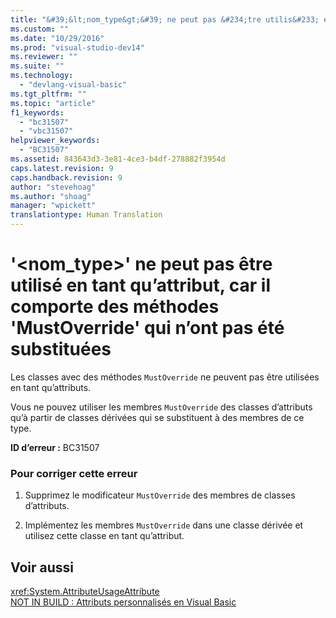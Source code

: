 ```yaml
---
title: "&#39;&lt;nom_type&gt;&#39; ne peut pas &#234;tre utilis&#233; en tant qu’attribut, car il comporte des m&#233;thodes &#39;MustOverride&#39; qui n’ont pas &#233;t&#233; substitu&#233;es | Microsoft Docs"
ms.custom: ""
ms.date: "10/29/2016"
ms.prod: "visual-studio-dev14"
ms.reviewer: ""
ms.suite: ""
ms.technology: 
  - "devlang-visual-basic"
ms.tgt_pltfrm: ""
ms.topic: "article"
f1_keywords: 
  - "bc31507"
  - "vbc31507"
helpviewer_keywords: 
  - "BC31507"
ms.assetid: 843643d3-3e81-4ce3-b4df-278882f3954d
caps.latest.revision: 9
caps.handback.revision: 9
author: "stevehoag"
ms.author: "shoag"
manager: "wpickett"
translationtype: Human Translation
---
```

# &#39;&lt;nom_type&gt;&#39; ne peut pas &#234;tre utilis&#233; en tant qu’attribut, car il comporte des m&#233;thodes &#39;MustOverride&#39; qui n’ont pas &#233;t&#233; substitu&#233;es
Les classes avec des méthodes `MustOverride` ne peuvent pas être utilisées en tant qu’attributs.  
  
 Vous ne pouvez utiliser les membres `MustOverride` des classes d’attributs qu’à partir de classes dérivées qui se substituent à des membres de ce type.  
  
 **ID d’erreur :** BC31507  
  
### Pour corriger cette erreur  
  
1.  Supprimez le modificateur `MustOverride` des membres de classes d’attributs.  
  
2.  Implémentez les membres `MustOverride` dans une classe dérivée et utilisez cette classe en tant qu’attribut.  
  
## Voir aussi  
 <xref:System.AttributeUsageAttribute>   
 [NOT IN BUILD : Attributs personnalisés en Visual Basic](http://msdn.microsoft.com/fr-fr/d72d8a5c-8f64-4614-b15b-cad66845d047)